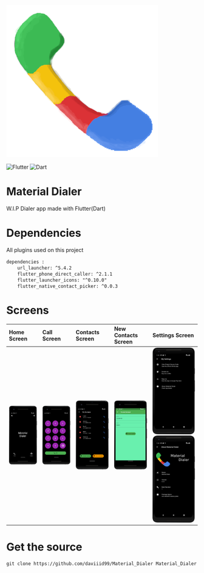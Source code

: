
<img src="assets/icon/icon.png">

![Flutter](https://img.shields.io/badge/Flutter-%2302569B.svg?style=for-the-badge&logo=Flutter&logoColor=white)
![Dart](https://img.shields.io/badge/dart-%230175C2.svg?style=for-the-badge&logo=dart&logoColor=white)

 # Material Dialer
 W.I.P Dialer app made with Flutter(Dart)

# Dependencies
All plugins used on this project
```
dependencies :
    url_launcher: ^5.4.2
    flutter_phone_direct_caller: ^2.1.1
    flutter_launcher_icons: "^0.10.0"
    flutter_native_contact_picker: ^0.0.3
```

 # Screens
| Home Screen             | Call Screen                | Contacts Screen            | New Contacts Screen | Settings Screen |
| :---------------------- |:----------------------     |:----------------------|:----------------------|:----------------------|
| <img src="screens/screen_1.png">                        | <img src="screens/screen_3.png">                           | <img src="screens/screen_2.png">|<img src="screens/screen_4.png">|<img src="screens/screen_5.png"><img src="screens/screen_6.png">|

 # Get the source
 ```
 git clone https://github.com/daviiid99/Material_Dialer Material_Dialer
 ```
